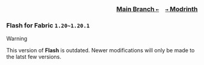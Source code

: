 ### <p align=right>[Main Branch `←`](https://github.com/KrLite/Mod.Flash)&emsp;[`→` Modrinth](https://modrinth.com/mod/flash)</p>

### Flash for Fabric `1.20~1.20.1`

> [!WARNING]
> This version of **Flash** is outdated. Newer modifications will only be made to the latst few versions.
